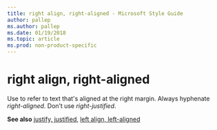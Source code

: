 ```yaml
---
title: right align, right-aligned - Microsoft Style Guide
author: pallep
ms.author: pallep
ms.date: 01/19/2018
ms.topic: article
ms.prod: non-product-specific
---
```


# right align, right-aligned

Use to refer to text that's aligned at the right margin. Always hyphenate *right-aligned*. Don’t use *right-justified*.

**See also** [justify, justified](/style-guide/a-z-word-list-term-collections/j/justify-justified), [left align, left-aligned](/style-guide/a-z-word-list-term-collections/l/left-align-left-aligned)
